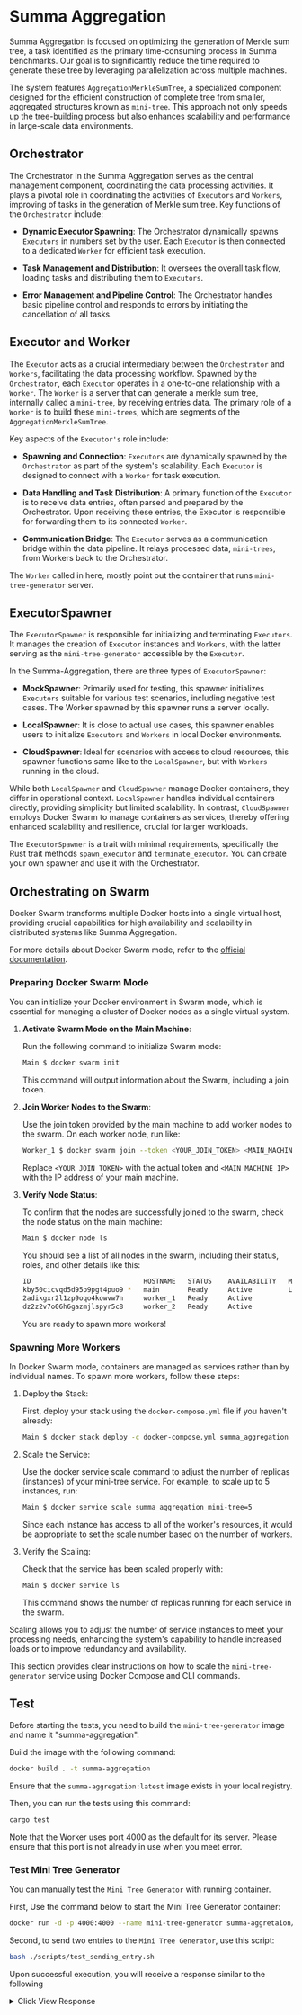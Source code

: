 # Summa Aggregation

Summa Aggregation is focused on optimizing the generation of Merkle sum tree, a task identified as the primary time-consuming process in Summa benchmarks. Our goal is to significantly reduce the time required to generate these tree by leveraging parallelization across multiple machines.

The system features `AggregationMerkleSumTree`, a specialized component designed for the efficient construction of complete tree from smaller, aggregated structures known as `mini-tree`. This approach not only speeds up the tree-building process but also enhances scalability and performance in large-scale data environments.

## Orchestrator

The Orchestrator in the Summa Aggregation serves as the central management component, coordinating the data processing activities. It plays a pivotal role in coordinating the activities of `Executors` and `Workers`, improving of tasks in the generation of Merkle sum tree.
Key functions of the `Orchestrator` include:

- **Dynamic Executor Spawning**: The Orchestrator dynamically spawns `Executors` in numbers set by the user. Each `Executor` is then connected to a dedicated `Worker` for efficient task execution.

- **Task Management and Distribution**: It oversees the overall task flow, loading tasks and distributing them to `Executors`.

- **Error Management and Pipeline Control**: The Orchestrator handles basic pipeline control and responds to errors by initiating the cancellation of all tasks.

## Executor and Worker

The `Executor` acts as a crucial intermediary between the `Orchestrator` and `Workers`, facilitating the data processing workflow. Spawned by the `Orchestrator`, each `Executor` operates in a one-to-one relationship with a `Worker`. The `Worker` is a server that can generate a merkle sum tree, internally called a `mini-tree`, by receiving entries data. The primary role of a `Worker` is to build these `mini-trees`, which are segments of the `AggregationMerkleSumTree`.

Key aspects of the `Executor's` role include:

- **Spawning and Connection**: `Executors` are dynamically spawned by the `Orchestrator` as part of the system's scalability. Each `Executor` is designed to connect with a `Worker` for task execution.

- **Data Handling and Task Distribution**: A primary function of the `Executor` is to receive data entries, often parsed and prepared by the Orchestrator. Upon receiving these entries, the Executor is responsible for forwarding them to its connected `Worker`.

- **Communication Bridge**: The `Executor` serves as a communication bridge within the data pipeline. It relays processed data, `mini-trees`, from Workers back to the Orchestrator.

The `Worker` called in here, mostly point out the container that runs `mini-tree-generator` server.

## ExecutorSpawner

The `ExecutorSpawner` is responsible for initializing and terminating `Executors`. It manages the creation of `Executor` instances and `Workers`, with the latter serving as the `mini-tree-generator` accessible by the `Executor`.

In the Summa-Aggregation, there are three types of `ExecutorSpawner`:

- **MockSpawner**: Primarily used for testing, this spawner initializes `Executors` suitable for various test scenarios, including negative test cases. The Worker spawned by this spawner runs a server locally.

- **LocalSpawner**: It is close to actual use cases, this spawner enables users to initialize `Executors` and `Workers` in local Docker environments.

- **CloudSpawner**: Ideal for scenarios with access to cloud resources, this spawner functions same like to the `LocalSpawner`, but with `Workers` running in the cloud.

While both `LocalSpawner` and `CloudSpawner` manage Docker containers, they differ in operational context. `LocalSpawner` handles individual containers directly, providing simplicity but limited scalability. In contrast, `CloudSpawner` employs Docker Swarm to manage containers as services, thereby offering enhanced scalability and resilience, crucial for larger workloads.

The `ExecutorSpawner` is a trait with minimal requirements, specifically the Rust trait methods `spawn_executor` and `terminate_executor`. You can create your own spawner and use it with the Orchestrator.

## Orchestrating on Swarm

Docker Swarm transforms multiple Docker hosts into a single virtual host, providing crucial capabilities for high availability and scalability in distributed systems like Summa Aggregation.

For more details about Docker Swarm mode, refer to the [official documentation](https://docs.docker.com/engine/swarm/).

### Preparing Docker Swarm Mode

You can initialize your Docker environment in Swarm mode, which is essential for managing a cluster of Docker nodes as a single virtual system.

1. **Activate Swarm Mode on the Main Machine**:
  
    Run the following command to initialize Swarm mode:

    ```bash
    Main $ docker swarm init
    ```

      This command will output information about the Swarm, including a join token.

2. **Join Worker Nodes to the Swarm**:

      Use the join token provided by the main machine to add worker nodes to the swarm. On each worker node, run like:

      ```bash
      Worker_1 $ docker swarm join --token <YOUR_JOIN_TOKEN> <MAIN_MACHINE_IP>:2377
      ```

      Replace `<YOUR_JOIN_TOKEN>` with the actual token and `<MAIN_MACHINE_IP>` with the IP address of your main machine.

3. **Verify Node Status**:
  
      To confirm that the nodes are successfully joined to the swarm, check the node status on the main machine:

      ```bash
      Main $ docker node ls
      ```

      You should see a list of all nodes in the swarm, including their status, roles, and other details like this:

      ```bash
      ID                            HOSTNAME   STATUS    AVAILABILITY   MANAGER STATUS   ENGINE VERSION
      kby50cicvqd5d95o9pgt4puo9 *   main       Ready     Active         Leader           20.10.12
      2adikgxr2l1zp9oqo4kowvw7n     worker_1   Ready     Active                          20.10.12
      dz2z2v7o06h6gazmjlspyr5c8     worker_2   Ready     Active                          20.10.12
      ````

      You are ready to spawn more workers!

### Spawning More Workers

In Docker Swarm mode, containers are managed as services rather than by individual names. To spawn more workers, follow these steps:

1. Deploy the Stack:

    First, deploy your stack using the `docker-compose.yml` file if you haven't already:

    ```bash
    Main $ docker stack deploy -c docker-compose.yml summa_aggregation
    ```

2. Scale the Service:

    Use the docker service scale command to adjust the number of replicas (instances) of your mini-tree service.
    For example, to scale up to 5 instances, run:

    ```bash
    Main $ docker service scale summa_aggregation_mini-tree=5
    ```

    Since each instance has access to all of the worker's resources, it would be appropriate to set the scale number based on the number of workers.

3. Verify the Scaling:

    Check that the service has been scaled properly with:

    ```bash
    Main $ docker service ls
    ```

    This command shows the number of replicas running for each service in the swarm.

Scaling allows you to adjust the number of service instances to meet your processing needs, enhancing the system's capability to handle increased loads or to improve redundancy and availability.

This section provides clear instructions on how to scale the `mini-tree-generator` service using Docker Compose and CLI commands.

## Test

Before starting the tests, you need to build the `mini-tree-generator` image and name it "summa-aggregation".

Build the image with the following command:

```bash
docker build . -t summa-aggregation
```

Ensure that the `summa-aggregation:latest` image exists in your local registry.

Then, you can run the tests using this command:

```bash
cargo test
```

Note that the Worker uses port 4000 as the default for its server.
Please ensure that this port is not already in use when you meet error.

### Test Mini Tree Generator

You can manually test the `Mini Tree Generator` with running container.

First, Use the command below to start the Mini Tree Generator container:

  ```bash
  docker run -d -p 4000:4000 --name mini-tree-generator summa-aggretaion/mini-tree
  ```

Second, to send two entries to the `Mini Tree Generator`, use this script:

  ```bash
  bash ./scripts/test_sending_entry.sh
  ```

Upon successful execution, you will receive a response similar to the following
<details>
<summary>Click View Response</summary>

```Json
{
  "root": {
    "hash": "0x2a4a7ae82b45b3800bdcd6364409e7ba9cac3d4598c546bd48952c234b5d2fb9",
    "balances": [
      "0x000000000000000000000000000000000000000000000000000000000001375f",
      "0x000000000000000000000000000000000000000000000000000000000000e9a6"
    ]
  },
  "nodes": [
    [
      {
        "hash": "0x0e113acd03b98f0bab0ef6f577245d5d008cbcc19ef2dab3608aa4f37f72a407",
        "balances": [
          "0x0000000000000000000000000000000000000000000000000000000000002e70",
          "0x000000000000000000000000000000000000000000000000000000000000a0cb"
        ]
      },
      {
        "hash": "0x17ef9d8ee0e2c8470814651413b71009a607a020214f749687384a7b7a7eb67a",
        "balances": [
          "0x00000000000000000000000000000000000000000000000000000000000108ef",
          "0x00000000000000000000000000000000000000000000000000000000000048db"
        ]
      }
    ],
    [
      {
        "hash": "0x2a4a7ae82b45b3800bdcd6364409e7ba9cac3d4598c546bd48952c234b5d2fb9",
        "balances": [
          "0x000000000000000000000000000000000000000000000000000000000001375f",
          "0x000000000000000000000000000000000000000000000000000000000000e9a6"
        ]
      }
    ]
  ],
  "depth": 1,
  "is_sorted": false
}
```

this JSON output is prettified for clarity

</details>

